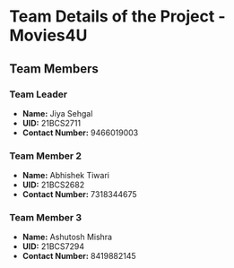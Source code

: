 # Team Details of the Project - Movies4U

## Team Members

### Team Leader
- **Name:** Jiya Sehgal
- **UID:** 21BCS2711
- **Contact Number:** 9466019003

### Team Member 2
- **Name:** Abhishek Tiwari
- **UID:** 21BCS2682
- **Contact Number:** 7318344675

### Team Member 3
- **Name:** Ashutosh Mishra
- **UID:** 21BCS7294
- **Contact Number:** 8419882145